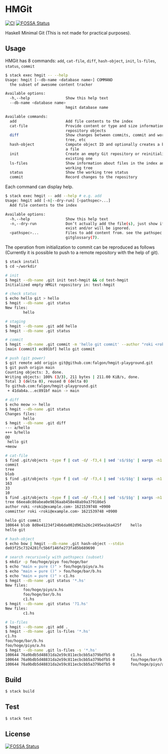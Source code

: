 # HMGit

[![CI](https://github.com/falgon/hmgit/actions/workflows/build.yml/badge.svg)](https://github.com/falgon/hmgit/actions/workflows/build.yml)
[![FOSSA Status](https://app.fossa.com/api/projects/git%2Bgithub.com%2Ffalgon%2Fhmgit.svg?type=shield)](https://app.fossa.com/projects/git%2Bgithub.com%2Ffalgon%2Fhmgit?ref=badge_shield)

Haskell Minimal Git (This is not made for practical purposes).

## Usage

HMGit has 8 commands: `add`, `cat-file`, `diff`, `hash-object`, `init`, `ls-files`, `status`, `commit`

```bash
$ stack exec hmgit -- --help
Usage: hmgit [--db-name <database name>] COMMAND
  the subset of awesome content tracker

Available options:
  -h,--help                Show this help text
  --db-name <database name>
                           hmgit database name

Available commands:
  add                      Add file contents to the index
  cat-file                 Provide content or type and size information for
                           repository objects
  diff                     Show changes between commits, commit and working
                           tree, etc
  hash-object              Compute object ID and optionally creates a blob from
                           a file
  init                     Create an empty Git repository or reinitialize an
                           existing one
  ls-files                 Show information about files in the index and the
                           working tree
  status                   Show the working tree status
  commit                   Record changes to the repository
```

Each command can display help.

```bash
$ stack exec hmgit -- add --help # e.g. add
Usage: hmgit add [-n|--dry-run] [<pathspec>...]
  Add file contents to the index

Available options:
  -h,--help                Show this help text
  -n,--dry-run             Don’t actually add the file(s), just show if they
                           exist and/or will be ignored.
  <pathspec>...            Files to add content from. see the pathspec entry in
                           gitglossary(7).
```

The operation from initialization to commit can be reproduced as follows
(Currently it is possible to push to a remote repository with the help of git).

```bash
$ stack install
$ cd ~/workdir

# init
$ hmgit --db-name .git init test-hmgit && cd test-hmgit
Initialized empty HMGit repository in: test-hmgit

# check status
$ echo hello git > hello
$ hmgit --db-name .git status
New files:
        hello

# staging
$ hmgit --db-name .git add hello
$ hmgit --db-name .git status

# commit
$ hmgit --db-name .git commit -m 'hello git commit' --author "roki <roki@example.com>"
[main (commit) ec891bf] hello git commit

# push (git power)
$ git remote add origin git@github.com:falgon/hmgit-playground.git
$ git push origin main
Counting objects: 3, done.
Writing objects: 100% (3/3), 211 bytes | 211.00 KiB/s, done.
Total 3 (delta 0), reused 0 (delta 0)
To github.com:falgon/hmgit-playground.git
 + 41dab4a...ec891bf main -> main

# diff
$ echo meow >> hello
$ hmgit --db-name .git status
Changes files:
        hello
$ hmgit --db-name .git diff
--- a/hello
+++ b/hello
@@
 hello git
+meow

# cat-file
$ find .git/objects -type f | cut -d/ -f3,4 | sed 's$/$$g' | xargs -n1 hmgit --db-name .git cat-file -t
commit
tree
blob
$ find .git/objects -type f | cut -d/ -f3,4 | sed 's$/$$g' | xargs -n1 hmgit --db-name .git cat-file -s
163
33
10
$ find .git/objects -type f | cut -d/ -f3,4 | sed 's$/$$g' | xargs -n1 hmgit --db-name .git cat-file -p
tree 66eea8c80abea0e9836aab458e48ab9a379186e5
author roki <roki@example.com> 1621539748 +0900
committer roki <roki@example.com> 1621539748 +0900

hello git commit
100644 blob 8d0e41234f24b6da002d962a26c2495ea16a425f    hello
hello git

# hash-object
$ echo bow | hmgit --db-name .git hash-object --stdin
de03f25c7324281fc5b6f146fe273fa85b689690

# search recursively with pathspecs (subset)
$ mkdir -p foo/hoge/piyo foo/hoge/bar
$ echo "main = pure ()" > foo/hoge/piyo/a.hs
$ echo "main = pure ()" > foo/hoge/bar/b.hs
$ echo "main = pure ()" > c1.hs
$ hmgit --db-name .git status '*.hs'
New files:
        foo/hoge/piyo/a.hs
        foo/hoge/bar/b.hs
        c1.hs
$ hmgit --db-name .git status '?1.hs'
New files:
        c1.hs

# ls-files
$ hmgit --db-name .git add .
$ hmgit --db-name .git ls-files '*.hs'
c1.hs
foo/hoge/bar/b.hs
foo/hoge/piyo/a.hs
$ hmgit --db-name .git ls-files -s '*.hs'
100644 76a9bdb5d48831da2e59c811ecbcbb5a379bdfb5 0       c1.hs
100644 76a9bdb5d48831da2e59c811ecbcbb5a379bdfb5 0       foo/hoge/bar/b.hs
100644 76a9bdb5d48831da2e59c811ecbcbb5a379bdfb5 0       foo/hoge/piyo/a.hs
```

## Build

```bash
$ stack build
```

## Test

```bash
$ stack test
```


## License
[![FOSSA Status](https://app.fossa.com/api/projects/git%2Bgithub.com%2Ffalgon%2Fhmgit.svg?type=large)](https://app.fossa.com/projects/git%2Bgithub.com%2Ffalgon%2Fhmgit?ref=badge_large)